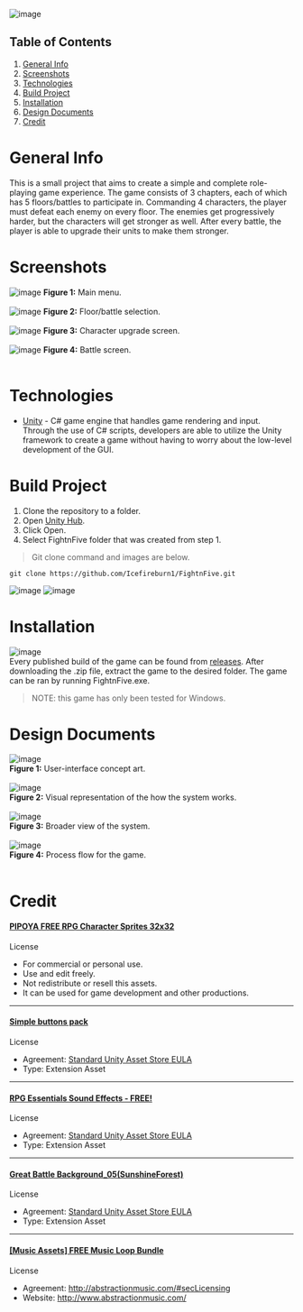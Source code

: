![image](https://user-images.githubusercontent.com/3673861/200207791-c0b5b85d-ce3b-4db3-9796-7fe6905531e9.png)

## Table of Contents
1. [General Info](#general-info)
2. [Screenshots](#screenshots)
3. [Technologies](#technologies)
4. [Build Project](#build-project)
5. [Installation](#installation)
6. [Design Documents](#design-documents)
7. [Credit](#credit)

# General Info
This is a small project that aims to create a simple and complete role-playing game experience. The game consists of 3 chapters, each of which has 5 floors/battles to participate in. Commanding 4 characters, the player must defeat each enemy on every floor. The enemies get progressively harder, but the characters will get stronger as well. After every battle, the player is able to upgrade their units to make them stronger.



# Screenshots
![image](https://user-images.githubusercontent.com/3673861/200217179-3c2ddd6a-77f5-4901-b4f6-6f838133f9d9.png)
<b>Figure 1:</b> Main menu.
<br>
<br>
![image](https://user-images.githubusercontent.com/3673861/200217413-025f4fa9-77d2-46a9-ac18-485a10378e6c.png)
<b>Figure 2:</b> Floor/battle selection.
<br>
<br>
![image](https://user-images.githubusercontent.com/3673861/200217471-209e90cc-223e-496f-97b7-21c3df6cc814.png)
<b>Figure 3:</b> Character upgrade screen.
<br>
<br>
![image](https://user-images.githubusercontent.com/3673861/200217514-1e21456b-c344-442f-a662-5f5b4708b458.png)
<b>Figure 4:</b> Battle screen.
<br>
<br>

# Technologies
- [Unity](https://unity.com/) - C# game engine that handles game rendering and input. Through the use of C# scripts, developers are able to utilize the Unity framework to create a game without having to worry about the low-level development of the GUI.

# Build Project
1. Clone the repository to a folder.
2. Open [Unity Hub](https://unity.com/unity-hub).
3. Click Open.
4. Select FightnFive folder that was created from step 1.

> Git clone command and images are below.
```
git clone https://github.com/Icefireburn1/FightnFive.git
```
![image](https://user-images.githubusercontent.com/3673861/200214896-6de6e162-27a5-4071-8819-a18c4113c147.png)
![image](https://user-images.githubusercontent.com/3673861/200215188-1cb5c842-2c7e-47e1-8416-a8f24cb48cd5.png)

# Installation
![image](https://user-images.githubusercontent.com/3673861/200211715-c2823bb7-1c30-4888-9b1a-40a7ee21c55f.png)<br>
Every published build of the game can be found from [releases](https://github.com/Icefireburn1/FightnFive/releases).
After downloading the .zip file, extract the game to the desired folder. The game can be ran by running FightnFive.exe.
> NOTE: this game has only been tested for Windows.
> 

# Design Documents
![image](https://user-images.githubusercontent.com/3673861/200216053-18d6f800-54ac-4e7b-8fa3-d760986ced0e.png)<br>
<b>Figure 1:</b> User-interface concept art.
<br>
<br>
![image](https://user-images.githubusercontent.com/3673861/200216407-0a9749e2-e9b4-4398-8b70-98b184041fc0.png)<br>
<b>Figure 2:</b> Visual representation of the how the system works.
<br>
<br>
![image](https://user-images.githubusercontent.com/3673861/200216474-c2bfc30f-8c2f-474c-9d42-cd3170be009b.png)<br>
<b>Figure 3:</b> Broader view of the system.
<br>
<br>
![image](https://user-images.githubusercontent.com/3673861/200216533-2d7c36f8-99e7-4192-9d79-d5876def6d28.png)<br>
<b>Figure 4:</b> Process flow for the game.
<br>
<br>

# Credit
#### [PIPOYA FREE RPG Character Sprites 32x32](https://pipoya.itch.io/pipoya-free-rpg-character-sprites-32x32)
License
- For commercial or personal use.
- Use and edit freely.
- Not redistribute or resell this assets.
- It can be used for game development and other productions.
***
#### [Simple buttons pack](https://assetstore.unity.com/packages/2d/gui/icons/371-simple-buttons-pack-97516)
License
- Agreement: [Standard Unity Asset Store EULA](https://unity.com/legal/as-terms)
- Type: Extension Asset

----------------------------------------------------------------------------------------------

#### [RPG Essentials Sound Effects - FREE!](https://assetstore.unity.com/packages/audio/sound-fx/rpg-essentials-sound-effects-free-227708)
License
- Agreement: [Standard Unity Asset Store EULA](https://unity.com/legal/as-terms)
- Type: Extension Asset

----------------------------------------------------------------------------------------------

#### [Great Battle Background_05(SunshineForest)](https://assetstore.unity.com/packages/2d/environments/great-battle-background-05-sunshineforest-182785)
License
- Agreement: [Standard Unity Asset Store EULA](https://unity.com/legal/as-terms)
- Type: Extension Asset

----------------------------------------------------------------------------------------------

#### [[Music Assets] FREE Music Loop Bundle](https://tallbeard.itch.io/music-loop-bundle)
License
- Agreement: http://abstractionmusic.com/#secLicensing
- Website: http://www.abstractionmusic.com/
